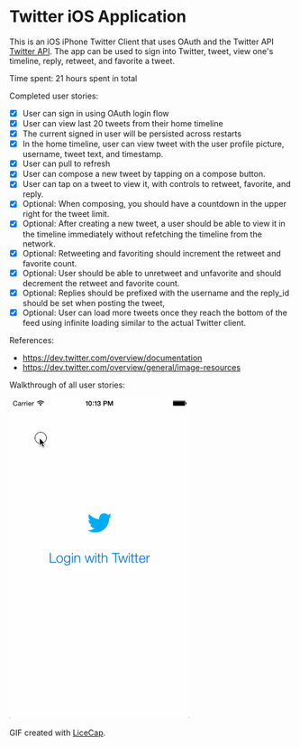 # Twitter iOS Application

This is an iOS iPhone Twitter Client that uses OAuth and the Twitter API [Twitter API](https://dev.twitter.com/overview/documentation).  The app can be used to sign into Twitter, tweet, view one's timeline, reply, retweet, and favorite a tweet.

Time spent: 21 hours spent in total

Completed user stories: 

* [x] User can sign in using OAuth login flow
* [x] User can view last 20 tweets from their home timeline
* [x] The current signed in user will be persisted across restarts
* [x] In the home timeline, user can view tweet with the user profile picture, username, tweet text, and timestamp.
* [x] User can pull to refresh
* [x] User can compose a new tweet by tapping on a compose button.
* [x] User can tap on a tweet to view it, with controls to retweet, favorite, and reply.
* [x] Optional: When composing, you should have a countdown in the upper right for the tweet limit.
* [x] Optional: After creating a new tweet, a user should be able to view it in the timeline immediately without refetching the timeline from the network.
* [x] Optional: Retweeting and favoriting should increment the retweet and favorite count.
* [x] Optional: User should be able to unretweet and unfavorite and should decrement the retweet and favorite count.
* [x] Optional: Replies should be prefixed with the username and the reply_id should be set when posting the tweet,
* [x] Optional: User can load more tweets once they reach the bottom of the feed using infinite loading similar to the actual Twitter client.

References:

* https://dev.twitter.com/overview/documentation
* https://dev.twitter.com/overview/general/image-resources

Walkthrough of all user stories:

![Video Walkthrough](demo.gif)

GIF created with [LiceCap](http://www.cockos.com/licecap/).